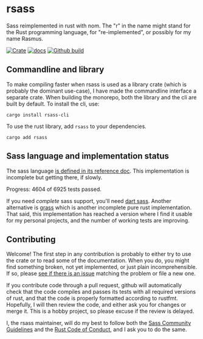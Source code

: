 # rsass

Sass reimplemented in rust with nom.
The "r" in the name might stand for the Rust programming language, for
"re-implemented", or possibly for my name Rasmus.

[![Crate](https://img.shields.io/crates/v/rsass.svg)](https://crates.io/crates/rsass)
[![docs](https://docs.rs/rsass/badge.svg)](https://docs.rs/rsass)
[![Github build](https://github.com/kaj/rsass/workflows/CI/badge.svg)](https://github.com/kaj/rsass/actions)

## Commandline and library

To make compiling faster when rsass is used as a library crate (which
is probably the dominant use-case), I have made the commandline
interface a separate crate.
When building the monorepo, both the library and the cli are built by
default.
To install the cli, use:

    cargo install rsass-cli

To use the rust library, add `rsass` to your dependencies.

    cargo add rsass

## Sass language and implementation status

The sass language [is defined in its reference
doc](http://sass-lang.com/documentation/).
This implementation is incomplete but getting there, if slowly.

Progress: 4604 of 6925 tests passed.

If you need _complete_ sass support, you'll need
[dart sass](https://sass-lang.com/dart-sass).
Another alternative is [grass](https://crates.io/crates/grass)
which is another incomplete pure rust implementation.
That said, this implementation has reached a version where I find it
usable for my personal projects, and the number of working tests are
improving.

## Contributing

Welcome!
The first step in any contribution is probably to either try to use
the crate or to read some of the documentation.
When you do, you might find something broken, not yet implemented, or
just plain incomprehensible.
If so, please
[see if there is an issue](https://github.com/kaj/rsass/issues)
matching the problem or file a new one.

If you contribute code through a pull request, github will
automatically check that the code compiles and passes its tests with
all required versions of rust, and that the code is properly formatted
according to rustfmt.
Hopefully, I will then review the code, and either ask you for changes
or merge it.
This is a hobby project, so please excuse if the review is delayed.

I, the rsass maintainer, will do my best to follow both the
[Sass Community Guidelines](https://sass-lang.com/community-guidelines)
and the
[Rust Code of Conduct](https://www.rust-lang.org/policies/code-of-conduct),
and I ask you to do the same.
